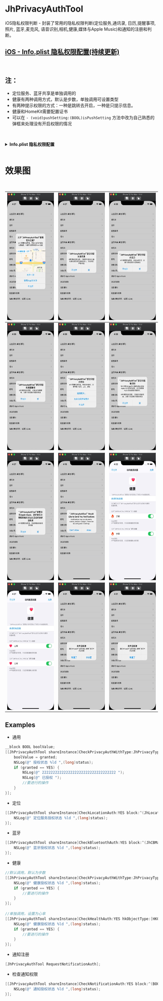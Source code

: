 # JhPrivacyAuthTool

iOS隐私权限判断 - 封装了常用的隐私权限判断(定位服务,通讯录, 日历,提醒事项, 照片, 蓝牙,麦克风, 语音识别,相机,健康,媒体与Apple Music)和通知的注册和判断。<br> 

## [iOS - Info.plist 隐私权限配置(持续更新)](https://blog.csdn.net/iotjin/article/details/117284738)

 <br> 

 ## 注： <br> 

- 定位服务、蓝牙共享是单独调用的
- 健康有两种调用方式，默认是步数，单独调用可设置类型
- 有两种提示权限的方式：一种是跳转去开启，一种是只提示信息。
- 健康和HomeKit需要配置证书
- 可以在 `- (void)pushSetting:(BOOL)isPushSetting` 方法中改为自己熟悉的弹框来处理没有开启权限的情况
<br> 
<br> 



<details>
   <summary><strong>Info.plist 隐私权限配置</strong></summary>

```objc
<key>NSLocationWhenInUseUsageDescription</key>
 <string>APP需要您的同意，才能在使用时获取位置信息，以便于搜索附近的xxx位置</string>
 <key>NSLocationAlwaysAndWhenInUseUsageDescription</key>
 <string>App需要您的同意，才能访问位置信息，以便于搜索附近的xxx位置</string>
 <key>NSLocationAlwaysUsageDescription</key>
 <string>App需要您的同意，才能始终访问位置信息，以便于搜索附近的xxx位置</string>
 <key>NSLocationUsageDescription</key>
 <string>APP需要您的同意，才能访问位置信息，以便于搜索附近的xxx位置</string>
 <key>NSContactsUsageDescription</key>
 <string>APP需要您的同意，才能访问通讯录 (通讯录信息仅用于查找联系人，并会得到严格保密)</string>
 <key>NSCalendarsUsageDescription</key>
 <string>APP需要您的同意，才能访问日历，以便于获取更好的使用体验</string>
 <key>NSRemindersUsageDescription</key>
 <string>APP需要您的同意，才能访问提醒事项，以便于获取更好的使用体验</string>
 <key>NSPhotoLibraryUsageDescription</key>
 <string>APP需要您的同意，才能访问相册，以便于图片选取、上传、发布</string>
 <key>NSPhotoLibraryAddUsageDescription</key>
 <string>APP需要您的同意，才能访问相册，以便于保存图片</string>
 <key>NSBluetoothPeripheralUsageDescription</key>
 <string>APP需要您的同意，才能使用蓝牙</string>
 <key>NSBluetoothAlwaysUsageDescription</key>
 <string>APP需要您的同意，才能始终使用蓝牙</string>
 <key>NSLocalNetworkUsageDescription</key>
 <string>App不会连接到您所用网络上的设备，只会检测与您本地网关的连通性。用户也可以在 iOS 设备的设置-隐私-本地网络界面修改此App的权限设置。</string>
 <key>NSMicrophoneUsageDescription</key>
 <string>APP需要您的同意，才能使用麦克风，以便于视频录制、语音识别、语音聊天</string>
 <key>NSSpeechRecognitionUsageDescription</key>
 <string>APP需要您的同意，才能进行语音识别，以便于获取更好的使用体验</string>
 <key>NSCameraUsageDescription</key>
 <string>APP需要您的同意，才能使用摄像头，以便于相机拍摄，上传、发布照片</string>
 
 <key>NSFaceIDUsageDescription</key>
 <string>APP需要您的同意，才能获取人脸识别权限</string>
 <key>NSSiriUsageDescription</key>
 <string>APP需要您的同意，才能获取Siri使用权限</string>
 
 <key>NSHealthClinicalHealthRecordsShareUsageDescription</key>
 <string>APP需要您的同意，才能获取健康记录权限</string>
 <key>NSHealthShareUsageDescription</key>
 <string>APP需要您的同意，才能获取健康分享权限</string>
 <key>NSHealthUpdateUsageDescription</key>
 <string>APP需要您的同意，才能获取健康更新权限</string>
 <key>NSHomeKitUsageDescription</key>
 <string>APP需要您的同意，才能获取HomeKit权限</string>
 <key>NSMotionUsageDescription</key>
 <string>APP需要您的同意，才能获取运动与健身权限</string>
 <key>kTCCServiceMediaLibrary</key>
 <string>APP需要您的同意，才能获取音乐权限</string>
 <key>NSAppleMusicUsageDescription</key>
 <string>APP需要您的同意，才能获取媒体库权限权限</string>
 <key>NSVideoSubscriberAccountUsageDescription</key>
 <string>APP需要您的同意，才能获取AppleTV使用权限</string>
```
</details>



<br> 

# 效果图

<br> 

| <img src="https://raw.githubusercontent.com/iotjin/JhPrivacyAuthTool/master/JhPrivacyAuthTool/screenshots/0.jpg" width="187" height="419"> | <img src="https://raw.githubusercontent.com/iotjin/JhPrivacyAuthTool/master/JhPrivacyAuthTool/screenshots/1.jpg" width="187" height="419"> | <img src="https://raw.githubusercontent.com/iotjin/JhPrivacyAuthTool/master/JhPrivacyAuthTool/screenshots/2.jpg" width="187" height="419"> |
| ------ | ------ | ------ |
| <img src="https://raw.githubusercontent.com/iotjin/JhPrivacyAuthTool/master/JhPrivacyAuthTool/screenshots/3.jpg" width="187" height="419"> | <img src="https://raw.githubusercontent.com/iotjin/JhPrivacyAuthTool/master/JhPrivacyAuthTool/screenshots/4.jpg" width="187" height="419"> | <img src="https://raw.githubusercontent.com/iotjin/JhPrivacyAuthTool/master/JhPrivacyAuthTool/screenshots/5.jpg" width="187" height="419"> |
| <img src="https://raw.githubusercontent.com/iotjin/JhPrivacyAuthTool/master/JhPrivacyAuthTool/screenshots/6.jpg" width="187" height="419"> | <img src="https://raw.githubusercontent.com/iotjin/JhPrivacyAuthTool/master/JhPrivacyAuthTool/screenshots/7.jpg" width="187" height="419"> | <img src="https://raw.githubusercontent.com/iotjin/JhPrivacyAuthTool/master/JhPrivacyAuthTool/screenshots/8.jpg" width="187" height="419"> |
| <img src="https://raw.githubusercontent.com/iotjin/JhPrivacyAuthTool/master/JhPrivacyAuthTool/screenshots/9.jpg" width="187" height="419"> | <img src="https://raw.githubusercontent.com/iotjin/JhPrivacyAuthTool/master/JhPrivacyAuthTool/screenshots/10.jpg" width="187" height="419"> | <img src="https://raw.githubusercontent.com/iotjin/JhPrivacyAuthTool/master/JhPrivacyAuthTool/screenshots/11.jpg" width="187" height="419">


## Examples

* 通用
```objectivec
__block BOOL boolValue;
[[JhPrivacyAuthTool shareInstance]CheckPrivacyAuthWithType:JhPrivacyTypePhotos isPushSetting:YES block:^(BOOL granted, JhAuthStatus status) {
    boolValue = granted;
    NSLog(@" 授权状态 %ld ",(long)status);
    if (granted == YES) {
        NSLog(@" 2222222222222222222222222222222222 ");
        NSLog(@" 已授权 ");
        //要进行的操作
    }
}];
```
* 定位
```objectivec
[[JhPrivacyAuthTool shareInstance]CheckLocationAuth:YES block:^(JhLocationAuthStatus status) {
    NSLog(@" 定位服务授权状态 %ld ",(long)status);
}];
```
* 蓝牙
```objectivec
[[JhPrivacyAuthTool shareInstance]CheckBluetoothAuth:YES block:^(JhCBManagerStatus status) {
    NSLog(@" 蓝牙授权状态 %ld ",(long)status);
}];
```

* 健康
```objectivec
//默认调用，默认为步数
[[JhPrivacyAuthTool shareInstance]CheckPrivacyAuthWithType:JhPrivacyTypeHealth isPushSetting:YES block:^(BOOL granted, JhAuthStatus status) {
    NSLog(@" 健康授权状态 %ld ",(long)status);
    if (granted == YES) {
        //要进行的操作
    }
}];

//单独调用，设置为心率
[[JhPrivacyAuthTool shareInstance]CheckHealthAuth:YES hkObjectType:[HKObjectType quantityTypeForIdentifier:HKQuantityTypeIdentifierHeartRate] block:^(BOOL granted, JhAuthStatus status) {
    NSLog(@" 健康授权状态 %ld ",(long)status);
    if (granted == YES) {
        //要进行的操作
    }
}];
```

* 通知注册
```objectivec
[JhPrivacyAuthTool RequestNotificationAuth];
```

* 检查通知权限
```objectivec
[[JhPrivacyAuthTool shareInstance]CheckNotificationAuth:YES block:^(BOOL granted, JhAuthStatus status) {
    NSLog(@" 通知授权状态 %ld ",(long)status);
}];
```
